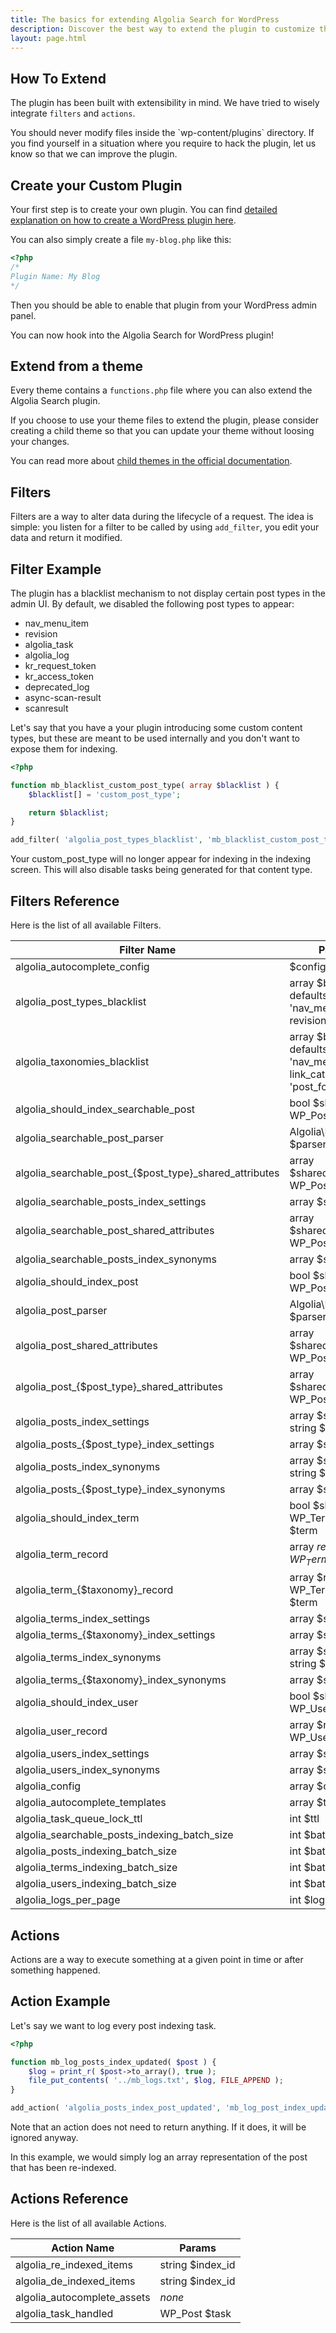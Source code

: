 ```yaml
---
title: The basics for extending Algolia Search for WordPress
description: Discover the best way to extend the plugin to customize the behaviour.
layout: page.html
---
```

## How To Extend

The plugin has been built with extensibility in mind. We have tried to wisely integrate `filters` and `actions`.

<div class="alert alert-warning">You should never modify files inside the `wp-content/plugins` directory. If you find yourself in a situation where you require to hack the plugin, let us know so that we can improve the plugin.</div>

## Create your Custom Plugin

Your first step is to create your own plugin. You can find [detailed explanation on how to create a WordPress plugin here](https://developer.wordpress.org/plugins/the-basics/).

You can also simply create a file `my-blog.php` like this:

```php
<?php
/*
Plugin Name: My Blog
*/
```

Then you should be able to enable that plugin from your WordPress admin panel.

You can now hook into the Algolia Search for WordPress plugin!

## Extend from a theme

Every theme contains a `functions.php` file where you can also extend the Algolia Search plugin.

If you choose to use your theme files to extend the plugin, please consider creating a child theme so that you can update your theme
without loosing your changes.

You can read more about [child themes in the official documentation](https://codex.wordpress.org/Child_Themes).

## Filters

Filters are a way to alter data during the lifecycle of a request. The idea is simple: you listen for a filter to be called by using `add_filter`, you edit your data and return it modified.

## Filter Example

The plugin has a blacklist mechanism to not display certain post types in the admin UI.
By default, we disabled the following post types to appear:
- nav_menu_item
- revision
- algolia_task
- algolia_log
- kr_request_token
- kr_access_token
- deprecated_log
- async-scan-result
- scanresult


Let's say that you have a your plugin introducing some custom content types, but these are meant to be used internally and you don't want to expose them for indexing.

```php
<?php

function mb_blacklist_custom_post_type( array $blacklist ) {
	$blacklist[] = 'custom_post_type';

	return $blacklist;
}

add_filter( 'algolia_post_types_blacklist', 'mb_blacklist_custom_post_type' );
```

Your custom_post_type will no longer appear for indexing in the indexing screen.
This will also disable tasks being generated for that content type.

## Filters Reference

Here is the list of all available Filters.

|Filter Name|Params
|-|-|
|algolia_autocomplete_config|$config
|algolia_post_types_blacklist|array $blacklist, defaults to array( 'nav_menu_item', revision' )
|algolia_taxonomies_blacklist|array $blacklist, defaults to array( 'nav_menu', link_category', 'post_format' )
|algolia_should_index_searchable_post|bool $should_index, WP_Post $post
|algolia_searchable_post_parser|Algolia\DOMParser $parser
|algolia_searchable\_post\_{$post_type}_shared_attributes|array $shared_attributes, WP_Post $post
|algolia_searchable_posts_index_settings|array $settings
|algolia_searchable_post_shared_attributes|array $shared_attributes, WP_Post $post
|algolia_searchable_posts_index_synonyms|array $synonyms
|algolia_should_index_post|bool $should_index, WP_Post $post
|algolia_post_parser|Algolia\DOMParser $parser
|algolia_post_shared_attributes|array $shared_attributes, WP_Post $post
|algolia\_post\_{$post_type}_shared_attributes|array $shared_attributes, WP_Post $post
|algolia_posts_index_settings|array $settings, string $post_type
|algolia\_posts\_{$post_type}_index_settings|array $settings
|algolia_posts_index_synonyms|array $synonyms, string $post_type
|algolia\_posts\_{$post_type}_index_synonyms|array $synonyms
|algolia_should_index_term|bool $should_index, WP_Term/object $term
|algolia_term_record|array $record, WP_Term/object$term
|algolia\_term\_{$taxonomy}_record|array $record, WP_Term/object $term
|algolia_terms_index_settings|array $settings
|algolia\_terms\_{$taxonomy}_index_settings|array $settings
|algolia_terms_index_synonyms|array $synonyms, string $taxonomy
|algolia\_terms\_{$taxonomy}_index_synonyms|array $synonyms
|algolia_should_index_user|bool $should_index, WP_User $user
|algolia_user_record|array $record, WP_User $user
|algolia_users_index_settings|array $settings
|algolia_users_index_synonyms|array $synonyms
|algolia_config|array $config
|algolia_autocomplete_templates|array $templates
|algolia_task_queue_lock_ttl|int $ttl
|algolia_searchable_posts_indexing_batch_size|int $batch_size
|algolia_posts_indexing_batch_size|int $batch_size
|algolia_terms_indexing_batch_size|int $batch_size
|algolia_users_indexing_batch_size|int $batch_size
|algolia_logs_per_page|int $logs_per_page


## Actions

Actions are a way to execute something at a given point in time or after something happened.

## Action Example

Let's say we want to log every post indexing task.

```php
<?php

function mb_log_posts_index_updated( $post ) {
	$log = print_r( $post->to_array(), true );
	file_put_contents( '../mb_logs.txt', $log, FILE_APPEND );
}

add_action( 'algolia_posts_index_post_updated', 'mb_log_post_index_updated' );
```

Note that an action does not need to return anything. If it does, it will be ignored anyway.

In this example, we would simply log an array representation of the post that has been re-indexed.

## Actions Reference

Here is the list of all available Actions.

|Action Name|Params
|-|-|
|algolia_re_indexed_items|string $index_id
|algolia_de_indexed_items|string $index_id
|algolia_autocomplete_assets|*none*
|algolia_task_handled|WP_Post $task

